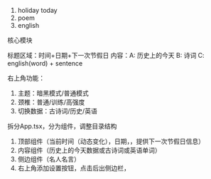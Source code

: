 1. holiday today
2. poem
3. english


核心模块

标题区域：时间+日期+下一次节假日
内容：A: 历史上的今天 B: 诗词 C: english(word) + sentence

右上角功能：
1. 主题：暗黑模式/普通模式
2. 颈椎：普通/训练/高强度
3. 切换数据：古诗词/历史/英语


拆分App.tsx，分为组件，调整目录结构
1. 顶部组件（当前时间（动态变化），日期，，提供下一次节假日信息）
2. 内容组件（历史上的今天数据或古诗词或英语单词）
3. 侧边组件（名人名言）
4. 右上角添加设置按钮，点击后出侧边栏，
